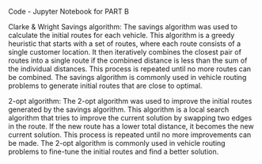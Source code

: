 Code - Jupyter Notebook for PART B


Clarke & Wright Savings algorithm: The savings algorithm was used to calculate the initial routes for each vehicle. This algorithm is a greedy heuristic that starts with a set of routes, where each route consists of a single customer location. It then iteratively combines the closest pair of routes into a single route if the combined distance is less than the sum of the individual distances. This process is repeated until no more routes can be combined. The savings algorithm is commonly used in vehicle routing problems to generate initial routes that are close to optimal.


2-opt algorithm: The 2-opt algorithm was used to improve the initial routes generated by the savings algorithm. This algorithm is a local search algorithm that tries to improve the current solution by swapping two edges in the route. If the new route has a lower total distance, it becomes the new current solution. This process is repeated until no more improvements can be made. The 2-opt algorithm is commonly used in vehicle routing problems to fine-tune the initial routes and find a better solution.
